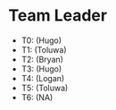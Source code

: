 # Team Leader

* T0: (Hugo)
* T1: (Toluwa)
* T2: (Bryan)
* T3: (Hugo)
* T4: (Logan)
* T5: (Toluwa)
* T6: (NA)
